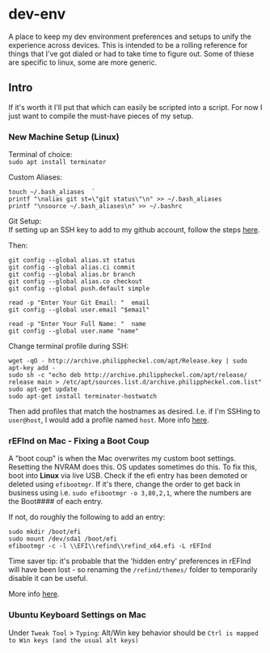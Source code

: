 # dev-env
A place to keep my dev environment preferences and setups to unify the experience across devices. This is intended to be a rolling reference for things that I've got dialed or had to take time to figure out. Some of thiese are specific to linux, some are more generic.

## Intro
If it's worth it I'll put that which can easily be scripted into a script. For now I just want to compile the must-have pieces of my setup.


### New Machine Setup (Linux)
Terminal of choice:  
`sudo apt install terminator`  

Custom Aliases:  
```
touch ~/.bash_aliases  `
printf "\nalias git st=\"git status\"\n" >> ~/.bash_aliases 
printf "\nsource ~/.bash_aliases\n" >> ~/.bashrc
```

Git Setup:  
If setting up an SSH key to add to my github account, follow the steps [here](https://help.github.com/en/articles/generating-a-new-ssh-key-and-adding-it-to-the-ssh-agent).  

Then:  
```
git config --global alias.st status
git config --global alias.ci commit
git config --global alias.br branch
git config --global alias.co checkout
git config --global push.default simple
```
```
read -p "Enter Your Git Email: "  email
git config --global user.email "$email"
```
```
read -p "Enter Your Full Name: "  name
git config --global user.name "name"
```

Change terminal profile during SSH:  
```
wget -qO - http://archive.philippheckel.com/apt/Release.key | sudo apt-key add -
sudo sh -c "echo deb http://archive.philippheckel.com/apt/release/ release main > /etc/apt/sources.list.d/archive.philippheckel.com.list"
sudo apt-get update
sudo apt-get install terminator-hostwatch
```
Then add profiles that match the hostnames as desired. I.e. if I'm SSHing to `user@host`, I would add a profile named `host`.
More info [here](https://github.com/GratefulTony/TerminatorHostWatch).  



### rEFInd on Mac - Fixing a Boot Coup
A "boot coup" is when the Mac overwrites my custom boot settings. Resetting the NVRAM does this. OS updates sometimes do this.
To fix this, boot into **Linux** via live USB. Check if the efi entry has been demoted or deleted using `efibootmgr`. If it's there, change the order to get back in business using i.e. `sudo efibootmgr -o 3,80,2,1`, where the numbers are the Boot#### of each entry.

If not, do roughly the following to add an entry:
```
sudo mkdir /boot/efi
sudo mount /dev/sda1 /boot/efi
efibootmgr -c -l \\EFI\\refind\\refind_x64.efi -L rEFInd
```
Time saver tip: it's probable that the 'hidden entry' preferences in rEFInd will have been lost - so renaming the `/refind/themes/` folder to temporarily disable it can be useful.

More info [here](https://www.rodsbooks.com/refind/installing.html#linux).

### Ubuntu Keyboard Settings on Mac
Under `Tweak Tool` > `Typing`: Alt/Win key behavior should be `Ctrl is mapped to Win keys (and the usual alt keys)`

